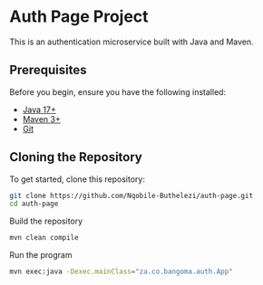 # Auth Page Project

This is an authentication microservice built with Java and Maven.

## Prerequisites

Before you begin, ensure you have the following installed:

- [Java 17+](https://www.oracle.com/java/technologies/javase-jdk17-downloads.html)
- [Maven 3+](https://maven.apache.org/download.cgi)
- [Git](https://git-scm.com/downloads)

## Cloning the Repository

To get started, clone this repository:

```sh
git clone https://github.com/Nqobile-Buthelezi/auth-page.git
cd auth-page
```

Build the repository

```sh
mvn clean compile
```

Run the program

```sh
mvn exec:java -Dexec.mainClass="za.co.bangoma.auth.App"
```

